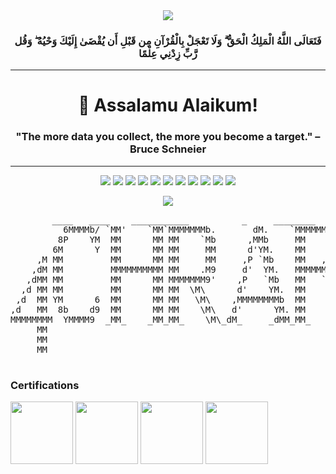 <div align='center'>
    <img src='https://upload.wikimedia.org/wikipedia/commons/7/76/Bismillah.gif'/>
    <h3>فَتَعَالَى اللَّهُ الْمَلِكُ الْحَقُّ ۗ وَلَا تَعْجَلْ بِالْقُرْآنِ مِن قَبْلِ أَن يُقْضَىٰ إِلَيْكَ وَحْيُهُ ۖ وَقُل رَّبِّ زِدْنِي عِلْمًا</h3>
</div>

---
<div align="center">
    
# 👋 Assalamu Alaikum!

</div>

<div align="center">
    <h3>"The more data you collect, the more you become a target."
– Bruce Schneier </h3>
</div>

---
<div align="center">
    <img src="https://komarev.com/ghpvc/?username=4chref&style=for-the-badge">
    <img src="https://img.shields.io/github/followers/4chref?logo=GitHub&style=for-the-badge">
    <img src="https://img.shields.io/github/stars/4chref?style=for-the-badge&logo=github">
    <img src="https://img.shields.io/badge/Arch_Linux-1793D1?style=for-the-badge&logo=arch-linux&logoColor=white">
    <img src="https://img.shields.io/badge/KDE_Plasma-1D99F3?style=for-the-badge&logo=kde&logoColor=white">
    <img src="https://img.shields.io/discord/[SERVER_ID]?style=for-the-badge&logo=discord">
    <img src="https://img.shields.io/badge/Spotify-1ED760?style=for-the-badge&logo=spotify&logoColor=white">
    <img src="https://img.shields.io/badge/VS_Code-007ACC?style=for-the-badge&logo=visual-studio-code&logoColor=white">
    <img src="https://img.shields.io/badge/OBS_Studio-302E31?style=for-the-badge&logo=obsstudio&logoColor=white">
    <img src="https://img.shields.io/badge/Firefox-FF7139?style=for-the-badge&logo=firefox&logoColor=white">
    <img src="https://img.shields.io/badge/Steam-000000?style=for-the-badge&logo=steam&logoColor=white">
</div>
<p align="center">
  <a href="https://git.io/streak-stats">
    <img src="https://streak-stats.demolab.com?user=4chref&theme=transparent&background=TRANSPARENT&hide_border=true&currStreakLabel=00B4D8&fire=00B4D8&ring=00B4D8&currStreakNum=00B4D8">
  </a>
</p>

<div align="center">
<pre>      ____   ____    ___________          _     ________
          6MMMMb/ `MM'    `MM`MMMMMMMb.       dM.    `MMMMMMM
         8P    YM  MM      MM MM    `Mb      ,MMb     MM    \
        6M      Y  MM      MM MM     MM      d'YM.    MM     
     ,M MM         MM      MM MM     MM     ,P `Mb    MM   , 
    ,dM MM         MMMMMMMMMM MM    .M9     d'  YM.   MMMMMM 
   ,dMM MM         MM      MM MMMMMMM9'    ,P   `Mb   MM   ` 
  ,d MM MM         MM      MM MM  \M\      d'    YM.  MM     
 ,d  MM YM      6  MM      MM MM   \M\    ,MMMMMMMMb  MM     
,d   MM  8b    d9  MM      MM MM    \M\   d'      YM. MM     
MMMMMMMM  YMMMM9  _MM_    _MM_MM_    \M\_dM_     _dMM_MM_    
     MM                                                      
     MM                                                      
     MM                                                      

</pre>
</div>



















<div align="left">
    
### Certifications
  <img align="center" src="https://images.credly.com/images/e053125b-ff30-4a16-90cc-8804a306c4b6/MTA-Windows_Operating_System_Fundamentals-600x600.png" height="100" width="100"   />
  <img align="center" src="https://images.credly.com/images/3f36cda2-b4c2-46ba-a6d8-f11219631451/MTA-Security_Fundamentals-600x600.png" height="100" width="100" />
  <img align="center" src="https://images.credly.com/images/7e0874b9-a282-43cc-9e52-a3a1587301fe/image.png" height="100" width="100" />
  <img align="center" src="https://images.credly.com/images/241488f4-9110-41aa-804e-51a8f8ba430d/MTA-Introduction_to_Programming_Using_HTML_and_CSS-600x600.png"height="100" width="100"  />
</div>

